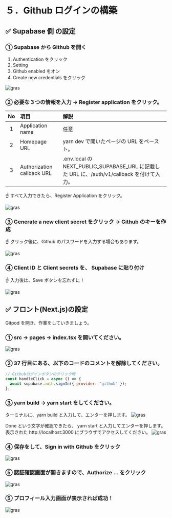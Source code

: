 # ５．Github ログインの構築

## ✅ Supabase 側 の設定

### ① Supabase から Github を開く

1. Authentication をクリック
2. Setting
3. Github enabled をオン
4. Create new credentials をクリック

![gras](010-supabase.png)

### ② 必要な３つの情報を入力 → Register application をクリック。

| No  | 項目                       | 解説                                                                                       |
| :-: | :------------------------- | :----------------------------------------------------------------------------------------- |
|  1  | Application name           | 任意                                                                                       |
|  2  | Homepage URL               | yarn dev で開いたページの URL をペースト。                                                 |
|  3  | Authorization callback URL | .env.local の NEXT_PUBLIC_SUPABASE_URL に記載した URL に、/auth/v1/callback を付けて入力。 |

☝ すべて入力できたら、Register Application をクリック。

![gras](020-supabase.png)

### ③ Generate a new client secret をクリック → Github のキーを作成

☝ クリック後に、Github のパスワードを入力する場合もあります。

![gras](030-supabase.png)

### ④ Client ID と Client secrets を、 Supabase に貼り付け

☝ 入力後は、Save ボタンを忘れずに！

![gras](040-supabase.png)

## ✅ フロント(Next.js)の設定

Gitpod を開き、作業をしていきましょう。

### ① src → pages → index.tsx を開いてください。

![gras](050-gitpod.png)

### ② 37 行目にある、以下のコードのコメントを解除してください。

```javascript
// Githubログインボタンのクリック時
const handleClick = async () => {
  await supabase.auth.signIn({ provider: "github" });
};
```

### ③ yarn build → yarn start をしてください。

ターミナルに、yarn build と入力して、エンターを押します。
![gras](055-gitpod.png)

Done という文字が確認できたら、 yarn start と入力してエンターを押します。  
表示された http://localhost:3000 にブラウザでアクセスしてください。
![gras](056-gitpod.png)

### ④ 保存をして、Sign in with Github をクリック

![gras](060-gitpod.png)

### ⑤ 認証確認画面が開きますので、Authorize ... をクリック

![gras](070-gitpod.png)

### ⑤ プロフィール入力画面が表示されば成功！

![gras](080-gitpod.png)
